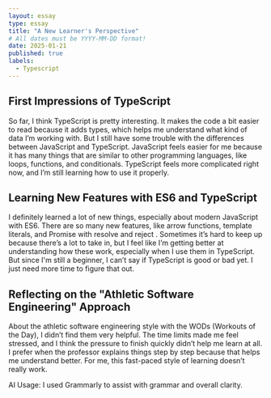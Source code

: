 ```yaml
---
layout: essay
type: essay
title: "A New Learner's Perspective"
# All dates must be YYYY-MM-DD format!
date: 2025-01-21
published: true
labels:
  - Typescript
---
```




## First Impressions of TypeScript

  So far, I think TypeScript is pretty interesting. It makes the code a bit easier to read because it adds types, which helps me understand what kind of data I’m working with. But I still have some trouble with the differences between JavaScript and TypeScript. JavaScript feels easier for me because it has many things that are similar to other programming languages, like loops, functions, and conditionals. TypeScript feels more complicated right now, and I’m still learning how to use it properly. 

## Learning New Features with ES6 and TypeScript

  I definitely learned a lot of new things, especially about modern JavaScript with ES6. There are so many new features, like arrow functions, template literals, and Promise with resolve and reject
. Sometimes it’s hard to keep up because there’s a lot to take in, but I feel like I’m getting better at understanding how these work, especially when I use them in TypeScript. But since I'm still a beginner, I can’t say if TypeScript is good or bad yet. I just need more time to figure that out.

## Reflecting on the "Athletic Software Engineering" Approach

  About the athletic software engineering style with the WODs (Workouts of the Day), I didn’t find them very helpful. The time limits made me feel stressed, and I think the pressure to finish quickly didn’t help me learn at all. I prefer when the professor explains things step by step because that helps me understand better. For me, this fast-paced style of learning doesn’t really work.

AI Usage: I used Grammarly to assist with grammar and overall clarity.
